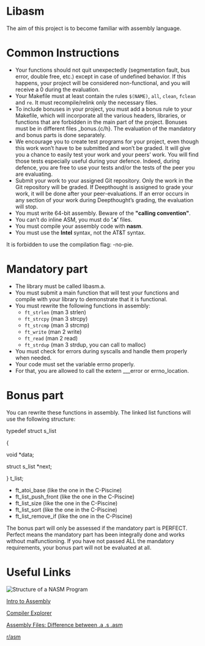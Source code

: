 # Libasm
The aim of this project is to become familiar with assembly language.

# Common Instructions
-  Your functions should not quit unexpectedly (segmentation fault, bus error, double
free, etc.) except in case of undefined behavior. If this happens, your project will
be considered non-functional, and you will receive a 0 during the evaluation.
-  Your Makefile must at least contain the rules `$(NAME)`, `all`, `clean`, `fclean` and `re`. It must recompile/relink only the necessary files.
- To include bonuses in your project, you must add a bonus rule to your Makefile,
which will incorporate all the various headers, libraries, or functions that are forbidden in the main part of the project. Bonuses must be in different files _bonus.{c/h}.
The evaluation of the mandatory and bonus parts is done separately.
- We encourage you to create test programs for your project, even though this work
won’t have to be submitted and won’t be graded. It will give you a chance
to easily test your work and your peers’ work. You will find those tests especially
useful during your defence. Indeed, during defence, you are free to use your tests
and/or the tests of the peer you are evaluating.
- Submit your work to your assigned Git repository. Only the work in the Git repository will be graded. If Deepthought is assigned to grade your work, it will be done
after your peer-evaluations. If an error occurs in any section of your work during
Deepthought’s grading, the evaluation will stop.
- You must write 64-bit assembly. Beware of the **"calling convention"**.
- You can’t do inline ASM, you must do **’.s’** files.
- You must compile your assembly code with **nasm**.
- You must use the **Intel** syntax, not the AT&T syntax.

It is forbidden to use the compilation flag: -no-pie.

# Mandatory part
- The library must be called libasm.a.
- You must submit a main function that will test your functions and compile with
your library to demonstrate that it is functional.
- You must rewrite the following functions in assembly:
  - `ft_strlen` (man 3 strlen)
  - `ft_strcpy` (man 3 strcpy)
  - `ft_strcmp` (man 3 strcmp)
  - `ft_write` (man 2 write)
  - `ft_read` (man 2 read)
  - `ft_strdup` (man 3 strdup, you can call to malloc)
- You must check for errors during syscalls and handle them properly when needed.
- Your code must set the variable errno properly.
- For that, you are allowed to call the extern ___error or errno_location.

# Bonus part
You can rewrite these functions in assembly. The linked list functions will use the following structure:

typedef struct s_list

{

  void *data;
  
  struct s_list *next;

} t_list;

- ft_atoi_base (like the one in the C-Piscine)
- ft_list_push_front (like the one in the C-Piscine)
- ft_list_size (like the one in the C-Piscine)
- ft_list_sort (like the one in the C-Piscine)
- ft_list_remove_if (like the one in the C-Piscine)

The bonus part will only be assessed if the mandatory part is PERFECT. Perfect means the mandatory part has been integrally done and works without malfunctioning. If you have not passed ALL the mandatory requirements, your bonus part will not be evaluated at all.

# Useful Links

![Structure of a NASM Program](https://cs.lmu.edu/~ray/images/nasmstructure.png)

[Intro to Assembly](https://github.com/0xAX/asm)

[Compiler Explorer](https://godbolt.org/)

[Assembly Files: Difference between .a .s .asm](https://stackoverflow.com/questions/34098596/assembly-files-difference-between-a-s-asm)

[r/asm](https://www.reddit.com/r/asm/wiki/links/)


